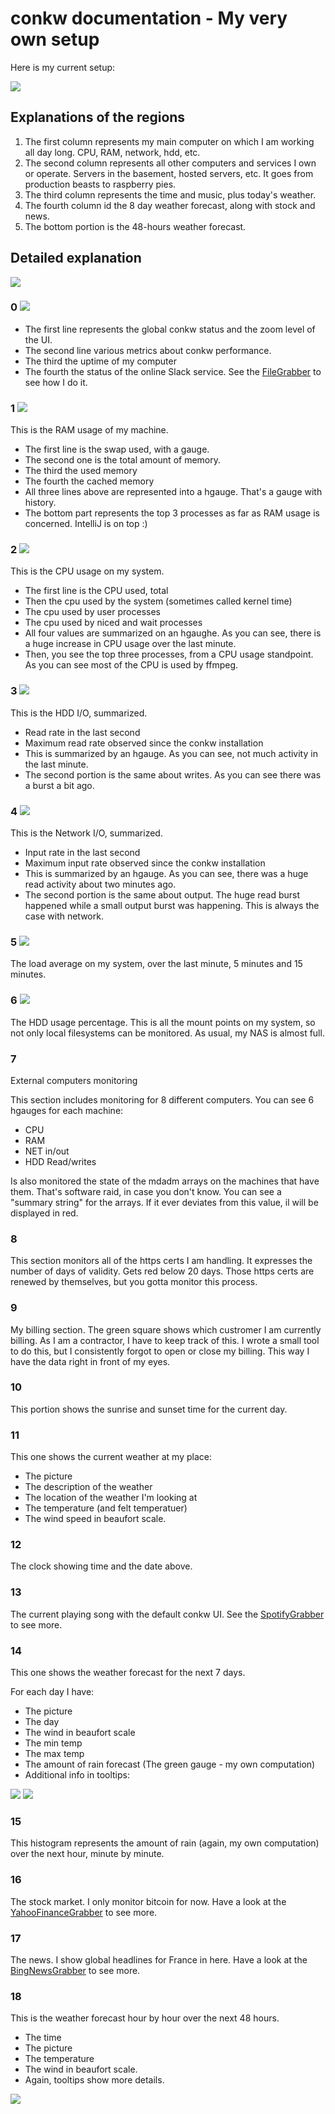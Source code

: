 # conkw documentation - My very own setup

Here is my current setup:

![](https://pieroxy.net/conkw/screenshots-doc/conkw_setup_raw.png)

## Explanations of the regions

1. The first column represents my main computer on which I am working all day long. CPU, RAM, network, hdd, etc.
2. The second column represents all other computers and services I own or operate. Servers in the basement, hosted servers, etc. It goes from production beasts to raspberry pies.
3. The third column represents the time and music, plus today's weather.
4. The fourth column id the 8 day weather forecast, along with stock and news.
5. The bottom portion is the 48-hours weather forecast.

## Detailed explanation

![](https://pieroxy.net/conkw/screenshots-doc/conkw_setup_numbered.png)

### 0 ![](https://pieroxy.net/conkw/screenshots-doc/conkw_setup_topleft.png)
* The first line represents the global conkw status and the zoom level of the UI.
* The second line various metrics about conkw performance.
* The third the uptime of my computer
* The fourth the status of the online Slack service. See the [FileGrabber](GRABBER_FILE.md) to see how I do it.



### 1 ![](https://pieroxy.net/conkw/screenshots-doc/conkw_setup_mem.png)

This is the RAM usage of my machine. 

* The first line is the swap used, with a gauge.
* The second one is the total amount of memory.
* The third the used memory
* The fourth the cached memory
* All three lines above are represented into a hgauge. That's a gauge with history.
* The bottom part represents the top 3 processes as far as RAM usage is concerned. IntelliJ is on top :)

### 2 ![](https://pieroxy.net/conkw/screenshots-doc/conkw_setup_cpu.png)
This is the CPU usage on my system.

* The first line is the CPU used, total
* Then the cpu used by the system (sometimes called kernel time)
* The cpu used by user processes
* The cpu used by niced and wait processes
* All four values are summarized on an hgaughe. As you can see, there is a huge increase in CPU usage over the last minute.
* Then, you see the top three processes, from a CPU usage standpoint. As you can see most of the CPU is used by ffmpeg.

### 3 ![](https://pieroxy.net/conkw/screenshots-doc/conkw_setup_hddio.png)
This is the HDD I/O, summarized.

* Read rate in the last second
* Maximum read rate observed since the conkw installation
* This is summarized by an hgauge. As you can see, not much activity in the last minute.
* The second portion is the same about writes. As you can see there was a burst a bit ago.

### 4 ![](https://pieroxy.net/conkw/screenshots-doc/conkw_setup_netio.png)
This is the Network I/O, summarized.

* Input rate in the last second
* Maximum input rate observed since the conkw installation
* This is summarized by an hgauge. As you can see, there was a huge read activity about two minutes ago.
* The second portion is the same about output. The huge read burst happened while a small output burst was happening. This is always the case with network.

### 5 ![](https://pieroxy.net/conkw/screenshots-doc/conkw_setup_load.png)
The load average on my system, over the last minute, 5 minutes and 15 minutes.


### 6 ![](https://pieroxy.net/conkw/screenshots-doc/conkw_setup_freespace.png)
The HDD usage percentage. This is all the mount points on my system, so not only local filesystems can be monitored. As usual, my NAS is almost full.

### 7
External computers monitoring

This section includes monitoring for 8 different computers. You can see 6 hgauges for each machine:

* CPU
* RAM
* NET in/out
* HDD Read/writes

Is also monitored the state of the mdadm arrays on the machines that have them.
That's software raid, in case you don't know. 
You can see a "summary string" for the arrays. 
If it ever deviates from this value, il will be displayed in red.

### 8
This section monitors all of the https certs I am handling. 
It expresses the number of days of validity. Gets red below 20 days. 
Those https certs are renewed by themselves, but you gotta monitor this process.

### 9
My billing section. The green square shows which custromer I am currently billing.
As I am a contractor, I have to keep track of this. I wrote a small tool to do this,
but I consistently forgot to open or close my billing. This way I have the data right
in front of my eyes.


### 10
This portion shows the sunrise and sunset time for the current day.

### 11
This one shows the current weather at my place:

* The picture
* The description of the weather
* The location of the weather I'm looking at
* The temperature (and felt temperatuer)
* The wind speed in beaufort scale.

### 12
The clock showing time and the date above.

### 13
The current playing song with the default conkw UI. 
See the [SpotifyGrabber](GRABBER_SPOTIFY.md) to see more.

### 14
This one shows the weather forecast for the next 7 days.

For each day I have:

* The picture
* The day
* The wind in beaufort scale
* The min temp
* The max temp
* The amount of rain forecast (The green gauge - my own computation)
* Additional info in tooltips:

![](https://pieroxy.net/conkw/screenshots-doc/weather_daily_tooltip_1.png)
![](https://pieroxy.net/conkw/screenshots-doc/weather_daily_tooltip_2.png)

### 15
This histogram represents the amount of rain (again, my own computation) 
over the next hour, minute by minute.

### 16
The stock market. I only monitor bitcoin for now.
Have a look at the [YahooFinanceGrabber](GRABBER_YF.md) to see more.

### 17
The news. I show global headlines for France in here.
Have a look at the [BingNewsGrabber](GRABBER_BN.md) to see more.

### 18
This is the weather forecast hour by hour over the next 48 hours.

* The time
* The picture
* The temperature
* The wind in beaufort scale.
* Again, tooltips show more details.

![](https://pieroxy.net/conkw/screenshots-doc/weather_hourly_tooltip_1.png)


